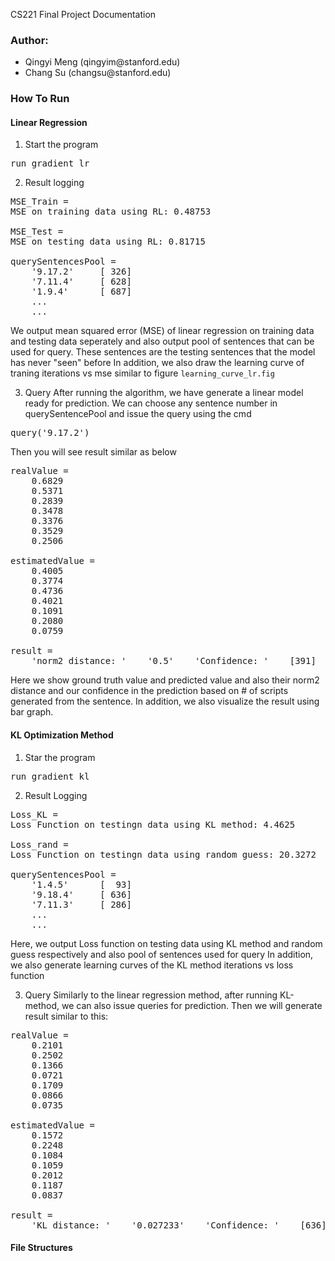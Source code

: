 CS221 Final Project Documentation
### Author: 
<ul>
<li>Qingyi Meng (qingyim@stanford.edu)</li>
<li>Chang Su (changsu@stanford.edu)</li>
</ul>

### How To Run
#### Linear Regression

1. Start the program
<pre>run gradient_lr</pre>

2. Result logging
<pre>
MSE_Train =
MSE on training data using RL: 0.48753

MSE_Test =
MSE on testing data using RL: 0.81715

querySentencesPool = 
    '9.17.2'     [ 326]
    '7.11.4'     [ 628]
    '1.9.4'      [ 687]
    ...
    ...
</pre>
We output mean squared error (MSE) of linear regression on training data and testing data
seperately and also output pool of sentences that can be used for query. These sentences are the testing sentences that the model has never "seen" before
In addition, we also draw the learning curve of traning iterations vs mse similar to figure `learning_curve_lr.fig`

3. Query
After running the algorithm, we have generate a linear model ready for prediction. 
We can choose any sentence number in querySentencePool and issue the query using the cmd
<pre>query('9.17.2')</pre>
Then you will see result similar as below
<pre>
realValue =
    0.6829
    0.5371
    0.2839
    0.3478
    0.3376
    0.3529
    0.2506

estimatedValue =
    0.4005
    0.3774
    0.4736
    0.4021
    0.1091
    0.2080
    0.0759

result = 
    'norm2 distance: '    '0.5'    'Confidence: '    [391]
</pre>
Here we show ground truth value and predicted value and also their norm2 distance and our confidence in the prediction based on # of scripts generated from the sentence. 
In addition, we also visualize the result using bar graph.

#### KL Optimization Method
1. Star the program 
<pre>run gradient_kl</pre>

2. Result Logging
<pre>
Loss_KL =
Loss Function on testingn data using KL method: 4.4625

Loss_rand =
Loss Function on testingn data using random guess: 20.3272

querySentencesPool = 
    '1.4.5'      [  93]
    '9.18.4'     [ 636]
    '7.11.3'     [ 286]
    ...
    ...
</pre>
Here, we output Loss function on testing data using KL method and random guess respectively and also pool of sentences used for query
In addition, we also generate learning curves of the KL method iterations vs loss function

3. Query
Similarly to the linear regression method, after running KL-method, we can also issue queries for prediction.
Then we will generate result similar to this:
<pre>
realValue =
    0.2101
    0.2502
    0.1366
    0.0721
    0.1709
    0.0866
    0.0735

estimatedValue =
    0.1572
    0.2248
    0.1084
    0.1059
    0.2012
    0.1187
    0.0837

result = 
    'KL distance: '    '0.027233'    'Confidence: '    [636]
</pre>

#### File Structures





